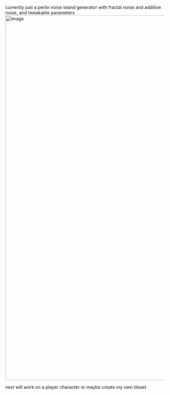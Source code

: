 currently just a perlin noise island generator with fractal noise and additive noise, and tweakable parameters
<img width="1920" height="1152" alt="image" src="https://github.com/user-attachments/assets/e91cde76-abfc-4363-b96d-68548668fb25" />

next will work on a player character or maybe create my own tileset
